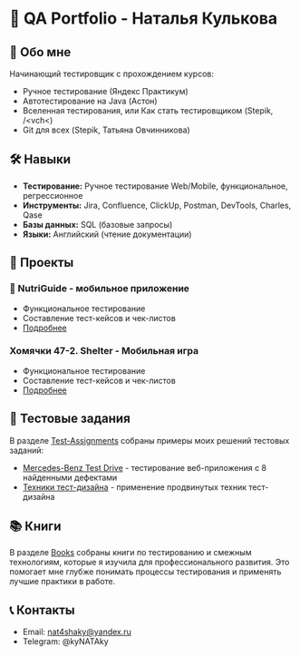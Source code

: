 # 🧪 QA Portfolio - Наталья Кулькова

## 👋 Обо мне
Начинающий тестировщик с прохождением курсов:
- Ручное тестирование (Яндекс Практикум)
- Автотестирование на Java (Астон)
- Вселенная тестирования, или Как стать тестировщиком (Stepik, /<vch<)
- Git для всех (Stepik, Татьяна Овчинникова)

## 🛠 Навыки
- **Тестирование:** Ручное тестирование Web/Mobile, функциональное, регрессионное
- **Инструменты:** Jira, Confluence, ClickUp, Postman, DevTools, Charles, Qase
- **Базы данных:** SQL (базовые запросы)
- **Языки:** Английский (чтение документации)

## 📁 Проекты

### 📱 NutriGuide - мобильное приложение
- Функциональное тестирование
- Составление тест-кейсов и чек-листов
- [Подробнее](./Projects/NutriGuide)

### Хомячки 47-2. Shelter - Мобильная игра
- Функциональное тестирование
- Составление тест-кейсов и чек-листов
- [Подробнее](./Projects/Hamsters-Shelter)
  
## 📝 Тестовые задания

В разделе [Test-Assignments](./Test-Assignments/) собраны примеры моих решений тестовых заданий:

- [Mercedes-Benz Test Drive](./Test-Assignments/Mercedes-Benz-TestDrive/) - тестирование веб-приложения с 8 найденными дефектами
- [Техники тест-дизайна](./Test-Assignments/Test-Design-Techniques/) - применение продвинутых техник тест-дизайна

## 📚 Книги

В разделе [Books](./Books/) собраны книги по тестированию и смежным технологиям, которые я изучила для профессионального развития. Это помогает мне глубже понимать процессы тестирования и применять лучшие практики в работе.

## 📞 Контакты
- Email: nat4shaky@yandex.ru
- Telegram: @kyNATAky
